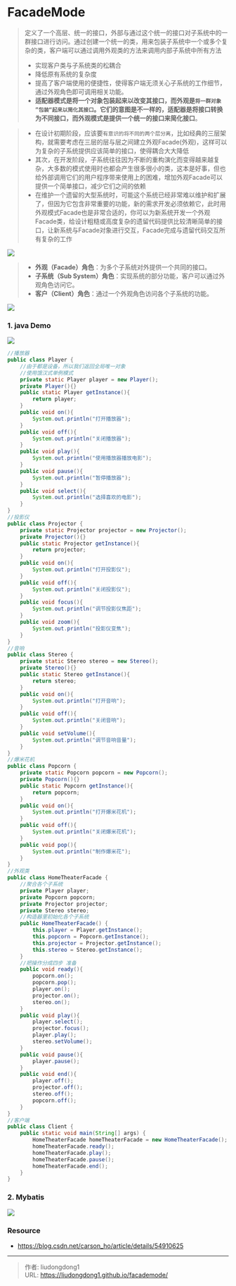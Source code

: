 # FacadeMode


> 定义了一个高层、统一的接口，外部与通过这个统一的接口对子系统中的一群接口进行访问。通过创建一个统一的类，用来包装子系统中一个或多个复杂的类，客户端可以通过调用外观类的方法来调用内部子系统中所有方法
>
> - 实现客户类与子系统类的松耦合
> - 降低原有系统的复杂度
> - 提高了客户端使用的便捷性，使得客户端无须关心子系统的工作细节，通过外观角色即可调用相关功能。
> - **适配器模式是将一个对象包装起来以改变其接口，而外观是`将一群对象 ”包装“起来以简化其接口`。它们的意图是不一样的，适配器是将接口转换为不同接口，而外观模式是提供一个统一的接口来简化接口**。

> - 在设计初期阶段，应该要`有意识的将不同的两个层分离`，比如经典的三层架构，就需要考虑在三层的层与层之间建立外观Facade(外观)，这样可以为复杂的子系统提供应该简单的接口，使得耦合大大降低
> - 其次，在开发阶段，子系统往往因为不断的重构演化而变得越来越复杂，大多数的模式使用时也都会产生很多很小的类，这本是好事，但也给外部调用它们的用户程序带来使用上的困难，增加外观Facade可以提供一个简单接口，减少它们之间的依赖
> - 在维护一个遗留的大型系统时，可能这个系统已经非常难以维护和扩展了，但因为它包含非常重要的功能，新的需求开发必须依赖它，此时用外观模式Facade也是非常合适的，你可以为新系统开发一个外观Facade类，给设计粗糙或高度复杂的遗留代码提供比较清晰简单的接口，让新系统与Facade对象进行交互，Facade完成与遗留代码交互所有复杂的工作

![](https://gitee.com/github-25970295/blogpictureV2/raw/master/image-20210705082237371.png)

> - **外观（Facade）角色**：为多个子系统对外提供一个共同的接口。
> - **子系统（Sub System）角色**：实现系统的部分功能，客户可以通过外观角色访问它。
> - **客户（Client）角色**：通过一个外观角色访问各个子系统的功能。

![](https://gitee.com/github-25970295/blogpictureV2/raw/master/image-20210705082636479.png)

### 1. java Demo

![](https://gitee.com/github-25970295/blogpictureV2/raw/master/image-20210705082733354.png)



```java
//播放器
public class Player {
    //由于都是设备，所以我们返回全局唯一对象
    //使用饿汉式单例模式
    private static Player player = new Player();
    private Player(){}
    public static Player getInstance(){
        return player;
    }
    public void on(){
        System.out.println("打开播放器");
    }
    public void off(){
        System.out.println("关闭播放器");
    }
    public void play(){
        System.out.println("使用播放器播放电影");
    }
    public void pause(){
        System.out.println("暂停播放器");
    }
    public void select(){
        System.out.println("选择喜欢的电影");
    }
}
//投影仪
public class Projector {
    private static Projector projector = new Projector();
    private Projector(){}
    public static Projector getInstance(){
        return projector;
    }
    public void on(){
        System.out.println("打开投影仪");
    }
    public void off(){
        System.out.println("关闭投影仪");
    }
    public void focus(){
        System.out.println("调节投影仪焦距");
    }
    public void zoom(){
        System.out.println("投影仪变焦");
    }
}
//音响
public class Stereo {
    private static Stereo stereo = new Stereo();
    private Stereo(){}
    public static Stereo getInstance(){
        return stereo;
    }
    public void on(){
        System.out.println("打开音响");
    }
    public void off(){
        System.out.println("关闭音响");
    }
    public void setVolume(){
        System.out.println("调节音响音量");
    }
}
//爆米花机
public class Popcorn {
    private static Popcorn popcorn = new Popcorn();
    private Popcorn(){}
    public static Popcorn getInstance(){
        return popcorn;
    }
    public void on(){
        System.out.println("打开爆米花机");
    }
    public void off(){
        System.out.println("关闭爆米花机");
    }
    public void pop(){
        System.out.println("制作爆米花");
    }
}
//外观类
public class HomeTheaterFacade {
    //聚合各个子系统
    private Player player;
    private Popcorn popcorn;
    private Projector projector;
    private Stereo stereo;
    //构造器里初始化各个子系统
    public HomeTheaterFacade() {
        this.player = Player.getInstance();
        this.popcorn = Popcorn.getInstance();
        this.projector = Projector.getInstance();
        this.stereo = Stereo.getInstance();
    }
    //把操作分成四步 准备
    public void ready(){
        popcorn.on();
        popcorn.pop();
        player.on();
        projector.on();
        stereo.on();
    }
    public void play(){
        player.select();
        projector.focus();
        player.play();
        stereo.setVolume();
    }
    public void pause(){
        player.pause();
    }
    public void end(){
        player.off();
        projector.off();
        stereo.off();
        popcorn.off();
    }
}
//客户端
public class Client {
    public static void main(String[] args) {
        HomeTheaterFacade homeTheaterFacade = new HomeTheaterFacade();
        homeTheaterFacade.ready();
        homeTheaterFacade.play();
        homeTheaterFacade.pause();
        homeTheaterFacade.end();
    }
}
```

### 2. Mybatis

![](https://gitee.com/github-25970295/blogpictureV2/raw/master/image-20210705083055289.png)

### Resource

- https://blog.csdn.net/carson_ho/article/details/54910625

---

> 作者: liudongdong1  
> URL: https://liudongdong1.github.io/facademode/  

